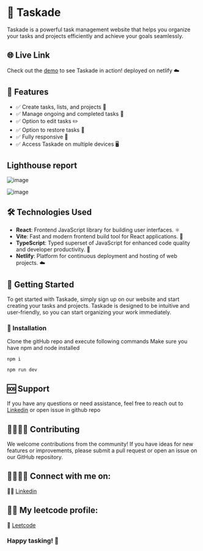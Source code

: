 # 🚀 Taskade

Taskade is a powerful task management website that helps you organize your tasks and projects efficiently and achieve your goals seamlessly.

## 🌐 Live Link  

Check out the [demo](https://taskade-jd.netlify.app/) to see Taskade in action! deployed on netlify ☁️


## 🌟 Features

- ✅ Create tasks, lists, and projects 🌟
- ✅ Manage ongoing and completed tasks 📝
- ✅ Option to edit tasks ✏️
- ✅ Option to restore tasks 🔄  
- ✅ Fully responsive 📱
- ✅ Access Taskade on multiple devices 🖥️

## Lighthouse report
![image](https://github.com/Aplhageek/taskify/assets/98767655/e297764d-e520-43fe-a941-7d435e9b18a0)



![image](https://github.com/Aplhageek/taskify/assets/98767655/a0c0cde0-17d1-46bc-81de-8cf571d28578)




## 🛠️ Technologies Used
- **React**: Frontend JavaScript library for building user interfaces. ⚛️
- **Vite**: Fast and modern frontend build tool for React applications. 🚀
- **TypeScript**: Typed superset of JavaScript for enhanced code quality and developer productivity. 📝
- **Netlify**: Platform for continuous deployment and hosting of web projects. ☁️


## 🚀 Getting Started

To get started with Taskade, simply sign up on our website and start creating your tasks and projects. Taskade is designed to be intuitive and user-friendly, so you can start organizing your work immediately.

### 🚀 Installation

Clone the gitHub repo and execute following commands
Make sure you have npm and node installed

```
npm i
```
```
npm run dev
```


## 🆘 Support

If you have any questions or need assistance, feel free to reach out to [Linkedin](https://www.linkedin.com/in/jayesh-ahirrao/) or open issue in github repo

## 👨‍💻👩‍💻 Contributing

We welcome contributions from the community! If you have ideas for new features or improvements, please submit a pull request or open an issue on our GitHub repository.

## 👨‍💼👩‍💼 Connect with me on: 
 👨‍💼 [Linkedin](https://www.linkedin.com/in/jayesh-ahirrao/) 

## 👩‍💻 My leetcode profile:
 🧠 [Leetcode](https://leetcode.com/u/Alphageek01/) 
  

### Happy tasking! 🎉

